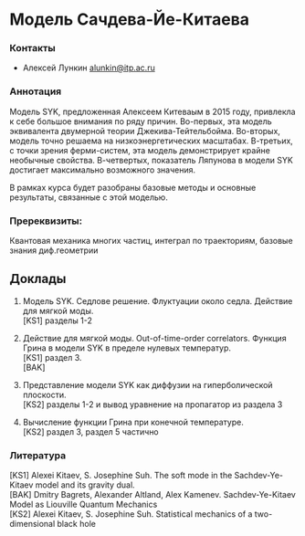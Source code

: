 # Модель Сачдева-Йе-Китаева

### Контакты

* Алексей Лункин <alunkin@itp.ac.ru>

### Аннотация

Модель SYK, предложенная Алексеем Китеваым в 2015 году, привлекла к себе большое внимания по ряду причин. Во-первых, эта модель эквивалента двумерной теории Джекива-Тейтельбойма. Во-вторых, модель точно решаема на низкоэнергетических масштабах. В-третьих, с точки зрения ферми-систем, эта модель демонстрирует крайне необычные свойства. В-четвертых, показатель Ляпунова в модели SYK достигает максимально возможного значения.  

В рамках курса будет разобраны базовые методы и основные результаты, связанные с этой моделью.  

### Пререквизиты:

Квантовая механика многих частиц, интеграл по траекториям, базовые знания диф.геометрии  

## Доклады

1.	Модель SYK.  Седлове решение. Флуктуации около седла. Действие для мягкой моды.  
[KS1] разделы 1-2  

2.	Действие для мягкой моды. Out-of-time-order correlators. Функция Грина в модели SYK в пределе нулевых  температур.  
[KS1] раздел 3.  
[BAK]  

3. Представление модели SYK как диффузии на гиперболической плоскости.  
[KS2] разделы 1-2 и вывод уравнение на пропагатор из раздела 3  

4. Вычисление функции Грина при конечной температуре.  
[KS2] раздел 3, раздел 5 частично  

### Литература
[KS1] Alexei Kitaev, S. Josephine Suh. The soft mode in the Sachdev-Ye-Kitaev model and its gravity dual.  
[BAK] Dmitry Bagrets, Alexander Altland, Alex Kamenev.  Sachdev-Ye-Kitaev Model as Liouville Quantum Mechanics  
[KS2] Alexei Kitaev, S. Josephine Suh.  Statistical mechanics of a two-dimensional black hole  
